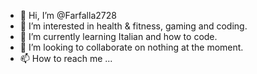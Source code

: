 - 👋 Hi, I’m @Farfalla2728
- 👀 I’m interested in health & fitness, gaming and coding.
- 🌱 I’m currently learning Italian and how to code.
- 💞️ I’m looking to collaborate on nothing at the moment.
- 📫 How to reach me ...

<!---
Farfalla2728/Farfalla2728 is a ✨ special ✨ repository because its `README.md` (this file) appears on your GitHub profile.
You can click the Preview link to take a look at your changes.
--->
